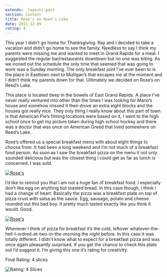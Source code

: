 ```yaml
---
extends: _layouts.post
section: content
title: Rose's on Reed's Lake
date: 2011-12-09
rating: 4
---
```


This year I didn’t go home for Thanksgiving. Ray and I decided to take a vacation and didn’t go home to see the family. Needless to say I think my parents were missing me and wanted to meet in Grand Rapids for a meal. I suggested the regular bar/restaurants downtown but no one was biting. As we ironed out the schedule the only time that seemed that was going to work was a Sunday morning. The only breakfast joint I’ve ever been to is the place in Easttown next to Mulligan’s that escapes me at the moment and I didn’t think my parents down for that. Ultimately we decided on Rose’s on Reed’s Lake.

This place is located deep in the bowels of East Grand Rapids. A place I’ve never really ventured into other than the times I was looking for Mario’s house and somehow missed it then drove an extra eight blocks and the houses got really nice. They only thing I really know about this part of town is that American Pie’s filming locations were based on it, I went to the high school once to get my picture taken during high school hockey and there was a doctor that was once on American Greed that lived somewhere on Reed’s Lake.

Rose’s offered us a special breakfast menu with about eight things to choose from. It had been a long weekend and I’m not much of a breakfast food person. As soon as I saw the breakfast pizza on the menu it not only sounded delicious but was the closest thing I could get as far as lunch is concerned. I was sold.

[![Rose's](http://farm8.staticflickr.com/7034/6475012577_3b32c946f8.jpg)](http://www.flickr.com/photos/joefearnley/6475012577/ "Rose's by joefearnley, on Flickr")

I’d like to remind you that I am not a huge fan of breakfast food. I especially don’t like egg on anything but toasted bread. In this case though, I think I had a change of heart. Basically the pizza was a breakfast plate on top of pizza crust with salsa as the sauce. Egg, sausage, potato and cheese rounded out this bad boy. It pretty much tasted exactly like you think it would. Good.

[![Rose's](http://farm8.staticflickr.com/7003/6475013065_8289e6e5b7.jpg)](http://www.flickr.com/photos/joefearnley/6475013065/ "Rose's by joefearnley, on Flickr")

Whenever I think of pizza for breakfast it’s the cold, leftover whatever-the-hell-I-ordred-at-two-in-the-morning the night before. In this case it was totally different. I didn’t know what to expect for a breakfast pizza and was once again pleasantly surprised. If you get the chance to check this plate out I’d suggest it. I’m giving this one it’s rating for creativity.

Final Rating: 4 slices

![Rating: 4 Slices](/assets/img/pizza4_sm.jpg)